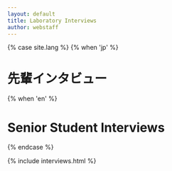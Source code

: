 ```yaml
---
layout: default
title: Laboratory Interviews
author: webstaff
---
```


{% case site.lang %}
{% when 'jp' %}
# 先輩インタビュー
{% when 'en' %}
# Senior Student Interviews
{% endcase %}

<style>
/* Background style similar to lab life page */
.interview-page {
  position: relative;
}

.interview-page .parallax-bg {
  position: fixed;
  top: 0;
  left: 0;
  width: 100%;
  height: 100%;
  pointer-events: none;
  z-index: -1;
}

.interview-page .particle {
  position: absolute;
  border-radius: 50%;
  background: rgba(52, 152, 219, 0.1);
  animation: float 15s infinite linear !important;
}

@keyframes float {
  0% {
    transform: translateY(0) rotate(0deg);
  }
  100% {
    transform: translateY(-1000px) rotate(720deg);
  }
}

/* Question styles */
.interview-page .question-container {
  max-width: 900px;
  margin: 40px auto;
  background: rgba(255, 255, 255, 0.9);
  border-radius: 15px;
  padding: 25px;
  box-shadow: 0 10px 30px rgba(0, 0, 0, 0.1);
}

.interview-page .question-title {
  font-size: 22px;
  font-weight: 600;
  color: #2c3e50;
  margin-bottom: 30px;
  padding-bottom: 15px;
  border-bottom: 2px solid #3498db;
  text-align: center;
}

/* Chat bubbles */
.interview-page .chat-container {
  margin: 20px 0;
}

.interview-page .chat-item {
  display: flex;
  margin-bottom: 25px;
  opacity: 0;
  transform: translateY(20px);
  transition: all 0.6s ease;
}

.interview-page .chat-item.left {
  flex-direction: row;
}

.interview-page .chat-item.right {
  flex-direction: row-reverse;
}

.interview-page .chat-item.appear {
  opacity: 1;
  transform: translateY(0);
}

.interview-page .avatar {
  width: 50px;
  height: 50px;
  border-radius: 50%;
  background: #3498db;
  color: white;
  display: flex;
  justify-content: center;
  align-items: center;
  font-size: 20px;
  font-weight: bold;
  flex-shrink: 0;
  box-shadow: 0 5px 15px rgba(0, 0, 0, 0.1);
}

.interview-page .left .avatar {
  margin-right: 15px;
}

.interview-page .right .avatar {
  margin-left: 15px;
  background: #9b59b6;
}

.interview-page .bubble {
  position: relative;
  background: white;
  border-radius: 15px;
  padding: 15px 20px;
  box-shadow: 0 5px 15px rgba(0, 0, 0, 0.05);
  flex-grow: 1;
  max-width: 80%;
  text-align: left;
}

.interview-page .bubble::before {
  content: '';
  position: absolute;
  width: 0;
  height: 0;
  border-top: 10px solid transparent;
  border-bottom: 10px solid transparent;
  top: 15px;
}

.interview-page .left .bubble::before {
  border-right: 10px solid white;
  left: -10px;
}

.interview-page .right .bubble::before {
  border-left: 10px solid white;
  right: -10px;
}

.interview-page .name {
  font-weight: 600;
  margin-bottom: 5px;
  color: #2c3e50;
}

.interview-page .left .name {
  text-align: left;
}

.interview-page .right .name {
  text-align: right;
}

.interview-page .message {
  line-height: 1.6;
  color: #555;
  text-align: left;
}

/* Responsive design */
@media screen and (max-width: 768px) {
  .interview-page .question-container {
    padding: 15px;
    margin: 20px 10px;
  }
  
  .interview-page .bubble {
    max-width: 75%;
  }
}
</style>

<div class="interview-page">
  <!-- Parallax background -->
  <div class="parallax-bg" id="interview-parallax-bg"></div>
  
  {% include interviews.html %}
</div>

<script>
  document.addEventListener('DOMContentLoaded', function() {
    // Generate particles for parallax background
    const parallaxBg = document.getElementById('interview-parallax-bg');
    
    if (parallaxBg) {
      // Create particles
      for (let i = 0; i < 30; i++) {
        const particle = document.createElement('div');
        particle.classList.add('particle');
        
        // Set random size, position, and opacity
        const size = Math.random() * 40 + 10;
        particle.style.width = `${size}px`;
        particle.style.height = `${size}px`;
        particle.style.left = `${Math.random() * 100}%`;
        particle.style.top = `${Math.random() * 100}%`;
        particle.style.opacity = Math.random() * 0.5 + 0.1;
        
        // Set random animation delay and duration
        particle.style.animationDelay = `${Math.random() * 15}s`;
        particle.style.animationDuration = `${Math.random() * 30 + 15}s`;
        
        parallaxBg.appendChild(particle);
      }
    }
    
    // Add appear class to all chat items with delay
    const chatItems = document.querySelectorAll('.chat-item');
    chatItems.forEach((item, index) => {
      setTimeout(() => {
        item.classList.add('appear');
      }, 150 * index);
    });
  });
</script>